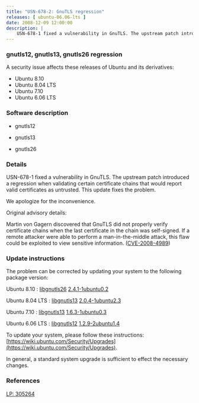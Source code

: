 ```yaml
---
title: "USN-678-2: GnuTLS regression"
releases: [ ubuntu-06.06-lts ]
date: 2008-12-09 12:00:00
description: |
    USN-678-1 fixed a vulnerability in GnuTLS. The upstream patch introduced a regression when validating certain certificate chains that would report valid certificates as untrusted. This update fixes the problem.
--- 
```

 
### gnutls12, gnutls13, gnutls26 regression

A security issue affects these releases of Ubuntu and its derivatives:

* Ubuntu 8.10
* Ubuntu 8.04 LTS
* Ubuntu 7.10
* Ubuntu 6.06 LTS

### Software description

* gnutls12 

* gnutls13 

* gnutls26 

### Details

USN-678-1 fixed a vulnerability in GnuTLS. The upstream patch introduced a regression when validating certain certificate chains that would report valid certificates as untrusted. This update fixes the problem.

We apologize for the inconvenience.

Original advisory details:

 Martin von Gagern discovered that GnuTLS did not properly verify certificate chains when the last certificate in the chain was self-signed. If a remote attacker were able to perform a man-in-the-middle attack, this flaw could be exploited to view sensitive information. ([CVE-2008-4989](http://people.ubuntu.com/~ubuntu-security/cve/CVE-2008-4989)) 

### Update instructions

The problem can be corrected by updating your system to the following package version:

Ubuntu 8.10
 : [libgnutls26](https://launchpad.net/ubuntu/+source/gnutls26) <span> [2.4.1-1ubuntu0.2](https://launchpad.net/ubuntu/+source/gnutls26/2.4.1-1ubuntu0.2) </span> 

Ubuntu 8.04 LTS
 : [libgnutls13](https://launchpad.net/ubuntu/+source/gnutls13) <span> [2.0.4-1ubuntu2.3](https://launchpad.net/ubuntu/+source/gnutls13/2.0.4-1ubuntu2.3) </span> 

Ubuntu 7.10
 : [libgnutls13](https://launchpad.net/ubuntu/+source/gnutls13) <span> [1.6.3-1ubuntu0.3](https://launchpad.net/ubuntu/+source/gnutls13/1.6.3-1ubuntu0.3) </span> 

Ubuntu 6.06 LTS
 : [libgnutls12](https://launchpad.net/ubuntu/+source/gnutls12) <span> [1.2.9-2ubuntu1.4](https://launchpad.net/ubuntu/+source/gnutls12/1.2.9-2ubuntu1.4) </span> 

To update your system, please follow these instructions: [https://wiki.ubuntu.com/Security/Upgrades](https://wiki.ubuntu.com/Security/Upgrades).

In general, a standard system upgrade is sufficient to effect the necessary changes. 

### References

 [LP: 305264](https://launchpad.net/bugs/305264)
 

